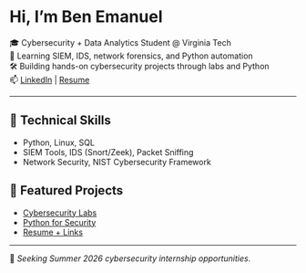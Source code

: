 #  Hi, I’m Ben Emanuel

🎓 Cybersecurity + Data Analytics Student @ Virginia Tech  
🔐 Learning SIEM, IDS, network forensics, and Python automation  
🛠 Building hands-on cybersecurity projects through labs and Python  
📫 [LinkedIn](https://www.linkedin.com/in/emanuel05) | [Resume](https://github.com/Benemanuel05/resume-and-links)

---

## 🔧 Technical Skills
- Python, Linux, SQL  
- SIEM Tools, IDS (Snort/Zeek), Packet Sniffing  
- Network Security, NIST Cybersecurity Framework

## 📁 Featured Projects
- [Cybersecurity Labs](https://github.com/Benemanuel05/cybersecurity-labs)  
- [Python for Security](https://github.com/Benemanuel05/python-for-security)  
- [Resume + Links](https://github.com/Benemanuel05/resume-and-links)

---

📌 *Seeking Summer 2026 cybersecurity internship opportunities.*
